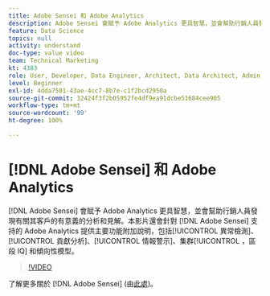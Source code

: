```yaml
---
title: Adobe Sensei 和 Adobe Analytics
description: Adobe Sensei 會賦予 Adobe Analytics 更具智慧，並會幫助行銷人員發現有關其客戶的有意義分析和見解。本影片還會針對 Adobe Sensei 支持的 Adobe Analytics 提供主要功能附加說明，包括異常檢測、貢獻分析、情報警示、群集，區段 IQ 和傾向性模型。
feature: Data Science
topics: null
activity: understand
doc-type: value video
team: Technical Marketing
kt: 4383
role: User, Developer, Data Engineer, Architect, Data Architect, Admin, Leader
level: Beginner
exl-id: 4dda7501-43ae-4cc7-8b7e-c1f2bcd2950a
source-git-commit: 32424f3f2b05952fe4df9ea91dcbe51684cee905
workflow-type: tm+mt
source-wordcount: '99'
ht-degree: 100%

---
```


# [!DNL Adobe Sensei] 和 Adobe Analytics

[!DNL Adobe Sensei] 會賦予 Adobe Analytics 更具智慧，並會幫助行銷人員發現有關其客戶的有意義的分析和見解。本影片還會針對 [!DNL Adobe Sensei] 支持的 Adobe Analytics 提供主要功能附加說明，包括[!UICONTROL 異常檢測]、[!UICONTROL 貢獻分析]、[!UICONTROL 情報警示]、集群[!UICONTROL ，區段 IQ] 和傾向性模型。

>[!VIDEO](https://video.tv.adobe.com/v/31500/?quality=12)

了解更多關於 [!DNL Adobe Sensei] (由[此處](https://www.adobe.com/tw/sensei.html))。

